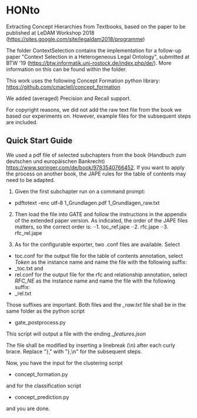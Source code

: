 # HONto
Extracting Concept Hierarchies from Textbooks, based on the paper to be published at LeDAM Workshop 2018 (https://sites.google.com/site/legaldam2018/programme)

The folder ContextSelection contains the implementation for a follow-up paper "Context Selection in a Heterogeneous Legal Ontology", submitted at BTW '19 (https://btw.informatik.uni-rostock.de/index.php/de/). More information on this can be found within the folder.

This work uses the following Concept Formation python library: https://github.com/cmaclell/concept_formation

We added (averaged) Precision and Recall support.

For copyright reasons, we did not add the raw text file from the book we based our experiments on. However, example files for the subsequent steps are included.

## Quick Start Guide

We used a pdf file of selected subchapters from the book (Handbuch zum deutschen und europäischen Bankrecht) https://www.springer.com/de/book/9783540766452. If you want to apply the process on another book, the JAPE rules for the table of contents may need to be adapted.

1. Given the first subchapter run on a command prompt:
* pdftotext -enc utf-8 1_Grundlagen.pdf 1_Grundlagen_raw.txt

2. Then load the file into GATE and follow the instructions in the appendix of the extended paper version. As indicated, the order of the JAPE files matters, so the correct order is:
⋅⋅1. toc_ref.jape
⋅⋅2. rfc.jape
⋅⋅3. rfc_rel.jape

3. As for the configurable exporter, two .conf files are available.
Select 
* toc.conf 
for the output file for the table of contents annotation, select *Token* as the instance name and name the file with the following suffix:
* _toc.txt
and 
* rel.conf
for the output file for the rfc and relationship annotation, select *RFC_NE* as the instance name and name the file with the following suffix:
* _rel.txt

Those suffixes are important. Both files and the *\_raw.txt* file shall be in the same folder as the python script 
* gate_postprocess.py

This script will output a file with the ending *\_features.json*

The file shall be modified by inserting a linebreak (\n) after each curly brace. Replace "}," with "},\n" for the subsequent steps.

Now, you have the input for the clustering script 
* concept_formation.py

and for the classification script
* concept_prediction.py

and you are done.

